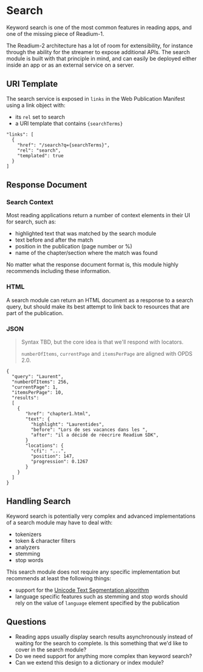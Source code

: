 # Search

Keyword search is one of the most common features in reading apps, and one of the missing piece of Readium-1.

The Readium-2 architecture has a lot of room for extensibility, for instance through the ability for the streamer to expose additional APIs. The search module is built with that principle in mind, and can easily be deployed either inside an app or as an external service on a server.

## URI Template

The search service is exposed in `links` in the Web Publication Manifest using a link object with:

* its `rel` set to search
* a URI template that contains `{searchTerms}`

```
"links": [
  {
    "href": "/search?q={searchTerms}",
    "rel": "search",
    "templated": true
  }
]
```

## Response Document

### Search Context

Most reading applications return a number of context elements in their UI for search, such as:

* highlighted text that was matched by the search module
* text before and after the match
* position in the publication (page number or %)
* name of the chapter/section where the match was found

No matter what the response document format is, this module highly recommends including these information.

### HTML

A search module can return an HTML document as a response to a search query, but should make its best attempt to link back to resources that are part of the publication.

### JSON

> Syntax TBD, but the core idea is that we'll respond with locators. 
> 
> `numberOfItems`, `currentPage` and `itemsPerPage` are aligned with OPDS 2.0.


```
{
  "query": "Laurent",
  "numberOfItems": 256,
  "currentPage": 1,
  "itemsPerPage": 10,
  "results":
  [
    {
       "href": "chapter1.html",
       "text": {
         "highlight": "Laurentides",
         "before": "Lors de ses vacances dans les ",
         "after": "il a décidé de réecrire Readium SDK",
       }
       "locations": {
         "cfi": "...",
         "position": 147,
         "progression": 0.1267
       }
    }
  ]
}
```

## Handling Search

Keyword search is potentially very complex and advanced implementations of a search module may have to deal with:

* tokenizers
* token & character filters
* analyzers
* stemming
* stop words

This search module does not require any specific implementation but recommends at least the following things:

* support for the [Unicode Text Segmentation algorithm](http://unicode.org/reports/tr29/)
* language specific features such as stemming and stop words should rely on the value of `language` element specified by the publication

## Questions

* Reading apps usually display search results asynchronously instead of waiting for the search to complete. Is this something that we'd like to cover in the search module?
* Do we need support for anything more complex than keyword search?
* Can we extend this design to a dictionary or index module?
